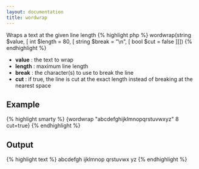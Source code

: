 ```yaml
---
layout: documentation
title: wordwrap
---
```


Wraps a text at the given line length
{% highlight php %}
wordwrap(string $value, [ int $length = 80, [ string $break = "\n", [ bool $cut = false ]]])
{% endhighlight %}

* **value** : the text to wrap
* **length** : maximum line length
* **break** : the character(s) to use to break the line
* **cut** : if true, the line is cut at the exact length instead of breaking at the nearest space

## Example
{% highlight smarty %}
{wordwrap "abcdefghijklmnopqrstuvwxyz" 8 cut=true}
{% endhighlight %}

## Output
{% highlight text %}
abcdefgh
ijklmnop
qrstuvwx
yz
{% endhighlight %}